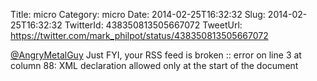 Title: micro
Category: micro
Date: 2014-02-25T16:32:32
Slug: 2014-02-25T16:32:32
TwitterId: 438350813505667072
TweetUrl: https://twitter.com/mark_philpot/status/438350813505667072

[@AngryMetalGuy](https://twitter.com/AngryMetalGuy) Just FYI, your RSS feed is broken :: error on line 3 at column 88: XML declaration allowed only at the start of the document